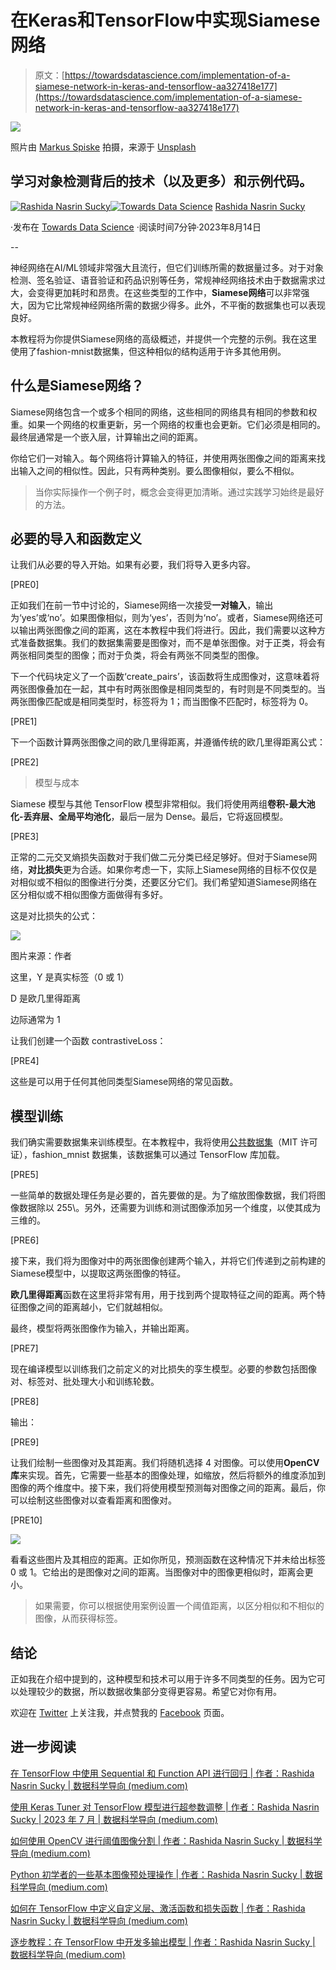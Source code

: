 # 在Keras和TensorFlow中实现Siamese网络

> 原文：[https://towardsdatascience.com/implementation-of-a-siamese-network-in-keras-and-tensorflow-aa327418e177](https://towardsdatascience.com/implementation-of-a-siamese-network-in-keras-and-tensorflow-aa327418e177)

![](../Images/b1a1da818760b158826b71ceb1e2665f.png)

照片由 [Markus Spiske](https://unsplash.com/@markusspiske?utm_source=medium&utm_medium=referral) 拍摄，来源于 [Unsplash](https://unsplash.com/?utm_source=medium&utm_medium=referral)

## 学习对象检测背后的技术（以及更多）和示例代码。

[](https://rashida00.medium.com/?source=post_page-----aa327418e177--------------------------------)[![Rashida Nasrin Sucky](../Images/42bd057e8eca255907c43c29a498f2ca.png)](https://rashida00.medium.com/?source=post_page-----aa327418e177--------------------------------)[](https://towardsdatascience.com/?source=post_page-----aa327418e177--------------------------------)[![Towards Data Science](../Images/a6ff2676ffcc0c7aad8aaf1d79379785.png)](https://towardsdatascience.com/?source=post_page-----aa327418e177--------------------------------) [Rashida Nasrin Sucky](https://rashida00.medium.com/?source=post_page-----aa327418e177--------------------------------)

·发布在 [Towards Data Science](https://towardsdatascience.com/?source=post_page-----aa327418e177--------------------------------) ·阅读时间7分钟·2023年8月14日

--

神经网络在AI/ML领域非常强大且流行，但它们训练所需的数据量过多。对于对象检测、签名验证、语音验证和药品识别等任务，常规神经网络技术由于数据需求过大，会变得更加耗时和昂贵。在这些类型的工作中，**Siamese网络**可以非常强大，因为它比常规神经网络所需的数据少得多。此外，不平衡的数据集也可以表现良好。

本教程将为你提供Siamese网络的高级概述，并提供一个完整的示例。我在这里使用了fashion-mnist数据集，但这种相似的结构适用于许多其他用例。

## 什么是Siamese网络？

Siamese网络包含一个或多个相同的网络，这些相同的网络具有相同的参数和权重。如果一个网络的权重更新，另一个网络的权重也会更新。它们必须是相同的。最终层通常是一个嵌入层，计算输出之间的距离。

你给它们一对输入。每个网络将计算输入的特征，并使用两张图像之间的距离来找出输入之间的相似性。因此，只有两种类别。要么图像相似，要么不相似。

> 当你实际操作一个例子时，概念会变得更加清晰。通过实践学习始终是最好的方法。

## 必要的导入和函数定义

让我们从必要的导入开始。如果有必要，我们将导入更多内容。

[PRE0]

正如我们在前一节中讨论的，Siamese网络一次接受**一对输入**，输出为‘yes’或‘no’。如果图像相似，则为‘yes’，否则为‘no’。或者，Siamese网络还可以输出两张图像之间的距离，这在本教程中我们将进行。因此，我们需要以这种方式准备数据集。我们的数据集需要是图像对，而不是单张图像。对于正类，将会有两张相同类型的图像；而对于负类，将会有两张不同类型的图像。

下一个代码块定义了一个函数‘create_pairs’，该函数将生成图像对，这意味着将两张图像叠加在一起，其中有时两张图像是相同类型的，有时则是不同类型的。当两张图像匹配或是相同类型时，标签将为 1；而当图像不匹配时，标签将为 0。

[PRE1]

下一个函数计算两张图像之间的欧几里得距离，并遵循传统的欧几里得距离公式：

[PRE2]

> 模型与成本

Siamese 模型与其他 TensorFlow 模型非常相似。我们将使用两组**卷积-最大池化-丢弃层、全局平均池化**，最后一层为 Dense。最后，它将返回模型。

[PRE3]

正常的二元交叉熵损失函数对于我们做二元分类已经足够好。但对于Siamese网络，**对比损失**更为合适。如果你考虑一下，实际上Siamese网络的目标不仅仅是对相似或不相似的图像进行分类，还要区分它们。我们希望知道Siamese网络在区分相似或不相似图像方面做得有多好。

这是对比损失的公式：

![](../Images/fd701ad2009ed317c53ee8a018be9832.png)

图片来源：作者

这里，Y 是真实标签（0 或 1）

D 是欧几里得距离

边际通常为 1

让我们创建一个函数 contrastiveLoss：

[PRE4]

这些是可以用于任何其他同类型Siamese网络的常见函数。

## 模型训练

我们确实需要数据集来训练模型。在本教程中，我将使用[公共数据集](https://github.com/zalandoresearch/fashion-mnist/blob/master/LICENSE)（MIT 许可证），fashion_mnist 数据集，该数据集可以通过 TensorFlow 库加载。

[PRE5]

一些简单的数据处理任务是必要的，首先要做的是。为了缩放图像数据，我们将图像数据除以 255\。另外，还需要为训练和测试图像添加另一个维度，以使其成为三维的。

[PRE6]

接下来，我们将为图像对中的两张图像创建两个输入，并将它们传递到之前构建的Siamese模型中，以提取这两张图像的特征。

**欧几里得距离**函数在这里将非常有用，用于找到两个提取特征之间的距离。两个特征图像之间的距离越小，它们就越相似。

最终，模型将两张图像作为输入，并输出距离。

[PRE7]

现在编译模型以训练我们之前定义的对比损失的孪生模型。必要的参数包括图像对、标签对、批处理大小和训练轮数。

[PRE8]

输出：

[PRE9]

让我们绘制一些图像对及其距离。我们将随机选择 4 对图像。可以使用**OpenCV 库**来实现。首先，它需要一些基本的图像处理，如缩放，然后将额外的维度添加到图像的两个维度中。接下来，我们将使用模型预测每对图像之间的距离。最后，你可以绘制这些图像对以查看距离和图像对。

[PRE10]

![](../Images/985059e1940a618b170954ce7eaf4934.png)

看看这些图片及其相应的距离。正如你所见，预测函数在这种情况下并未给出标签 0 或 1。它给出的是图像对之间的距离。当图像对中的图像更相似时，距离会更小。

> 如果需要，你可以根据使用案例设置一个阈值距离，以区分相似和不相似的图像，从而获得标签。

## 结论

正如我在介绍中提到的，这种模型和技术可以用于许多不同类型的任务。因为它可以处理较少的数据，所以数据收集部分变得更容易。希望它对你有用。

欢迎在 [Twitter](https://twitter.com/rashida048) 上关注我，并点赞我的 [Facebook](https://www.facebook.com/rashida.smith.161) 页面。

## 进一步阅读

[在 TensorFlow 中使用 Sequential 和 Function API 进行回归 | 作者：Rashida Nasrin Sucky | 数据科学导向 (medium.com)](https://medium.com/p/314e74b537ca)

[使用 Keras Tuner 对 TensorFlow 模型进行超参数调整 | 作者：Rashida Nasrin Sucky | 2023 年 7 月 | 数据科学导向 (medium.com)](https://medium.com/p/41978f53111)

[如何使用 OpenCV 进行阈值图像分割 | 作者：Rashida Nasrin Sucky | 数据科学导向 (medium.com)](https://medium.com/p/b2a78abb07ac)

[Python 初学者的一些基本图像预处理操作 | 作者：Rashida Nasrin Sucky | 数据科学导向 (medium.com)](https://medium.com/p/7d297316853b)

[如何在 TensorFlow 中定义自定义层、激活函数和损失函数 | 作者：Rashida Nasrin Sucky | 数据科学导向 (medium.com)](https://medium.com/p/bdd7e78eb67)

[逐步教程：在 TensorFlow 中开发多输出模型 | 作者：Rashida Nasrin Sucky | 数据科学导向 (medium.com)](https://medium.com/p/ec9f13e5979c)
